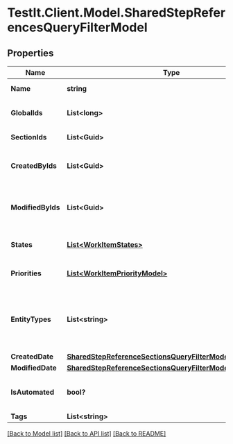 # TestIt.Client.Model.SharedStepReferencesQueryFilterModel

## Properties

Name | Type | Description | Notes
------------ | ------------- | ------------- | -------------
**Name** | **string** | Name of work item | [optional] 
**GlobalIds** | **List&lt;long&gt;** | Collection of global (integer) identifiers | [optional] 
**SectionIds** | **List&lt;Guid&gt;** | Collection of section identifiers | [optional] 
**CreatedByIds** | **List&lt;Guid&gt;** | Collection of identifiers of users who created work item | [optional] 
**ModifiedByIds** | **List&lt;Guid&gt;** | Collection of identifiers of users who applied last modification to work item | [optional] 
**States** | [**List&lt;WorkItemStates&gt;**](WorkItemStates.md) | Collection of states of work item | [optional] 
**Priorities** | [**List&lt;WorkItemPriorityModel&gt;**](WorkItemPriorityModel.md) | Collection of priorities of work item | [optional] 
**EntityTypes** | **List&lt;string&gt;** | Collection of types of work item  &lt;br&gt;Allowed values: &#x60;TestCases&#x60;, &#x60;CheckLists&#x60;, &#x60;SharedSteps&#x60; | [optional] 
**CreatedDate** | [**SharedStepReferenceSectionsQueryFilterModelCreatedDate**](SharedStepReferenceSectionsQueryFilterModelCreatedDate.md) |  | [optional] 
**ModifiedDate** | [**SharedStepReferenceSectionsQueryFilterModelModifiedDate**](SharedStepReferenceSectionsQueryFilterModelModifiedDate.md) |  | [optional] 
**IsAutomated** | **bool?** | Is result must consist of only manual/automated work items | [optional] 
**Tags** | **List&lt;string&gt;** | Collection of tags | [optional] 

[[Back to Model list]](../README.md#documentation-for-models) [[Back to API list]](../README.md#documentation-for-api-endpoints) [[Back to README]](../README.md)

